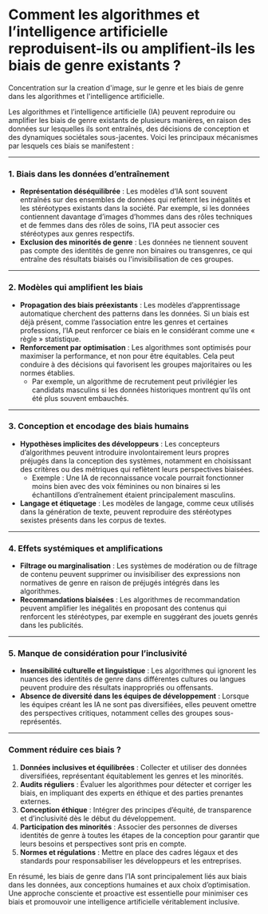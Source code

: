 # Comment les algorithmes et l’intelligence artificielle reproduisent-ils ou amplifient-ils les biais de genre existants ?

Concentration sur la creation d'image, sur le genre et les biais de genre dans les algorithmes et l'intelligence artificielle.

Les algorithmes et l’intelligence artificielle (IA) peuvent reproduire ou amplifier les biais de genre existants de plusieurs manières, en raison des données sur lesquelles ils sont entraînés, des décisions de conception et des dynamiques sociétales sous-jacentes. Voici les principaux mécanismes par lesquels ces biais se manifestent :

---

### 1. **Biais dans les données d’entraînement**
- **Représentation déséquilibrée** : Les modèles d’IA sont souvent entraînés sur des ensembles de données qui reflètent les inégalités et les stéréotypes existants dans la société. Par exemple, si les données contiennent davantage d’images d’hommes dans des rôles techniques et de femmes dans des rôles de soins, l’IA peut associer ces stéréotypes aux genres respectifs.
- **Exclusion des minorités de genre** : Les données ne tiennent souvent pas compte des identités de genre non binaires ou transgenres, ce qui entraîne des résultats biaisés ou l'invisibilisation de ces groupes.

---

### 2. **Modèles qui amplifient les biais**
- **Propagation des biais préexistants** : Les modèles d’apprentissage automatique cherchent des patterns dans les données. Si un biais est déjà présent, comme l’association entre les genres et certaines professions, l’IA peut renforcer ce biais en le considérant comme une « règle » statistique.
- **Renforcement par optimisation** : Les algorithmes sont optimisés pour maximiser la performance, et non pour être équitables. Cela peut conduire à des décisions qui favorisent les groupes majoritaires ou les normes établies.
  - Par exemple, un algorithme de recrutement peut privilégier les candidats masculins si les données historiques montrent qu’ils ont été plus souvent embauchés.

---

### 3. **Conception et encodage des biais humains**
- **Hypothèses implicites des développeurs** : Les concepteurs d’algorithmes peuvent introduire involontairement leurs propres préjugés dans la conception des systèmes, notamment en choisissant des critères ou des métriques qui reflètent leurs perspectives biaisées.
  - Exemple : Une IA de reconnaissance vocale pourrait fonctionner moins bien avec des voix féminines ou non binaires si les échantillons d’entraînement étaient principalement masculins.
- **Langage et étiquetage** : Les modèles de langage, comme ceux utilisés dans la génération de texte, peuvent reproduire des stéréotypes sexistes présents dans les corpus de textes.

---

### 4. **Effets systémiques et amplifications**
- **Filtrage ou marginalisation** : Les systèmes de modération ou de filtrage de contenu peuvent supprimer ou invisibiliser des expressions non normatives de genre en raison de préjugés intégrés dans les algorithmes.
- **Recommandations biaisées** : Les algorithmes de recommandation peuvent amplifier les inégalités en proposant des contenus qui renforcent les stéréotypes, par exemple en suggérant des jouets genrés dans les publicités.

---

### 5. **Manque de considération pour l’inclusivité**
- **Insensibilité culturelle et linguistique** : Les algorithmes qui ignorent les nuances des identités de genre dans différentes cultures ou langues peuvent produire des résultats inappropriés ou offensants.
- **Absence de diversité dans les équipes de développement** : Lorsque les équipes créant les IA ne sont pas diversifiées, elles peuvent omettre des perspectives critiques, notamment celles des groupes sous-représentés.

---

### Comment réduire ces biais ?
1. **Données inclusives et équilibrées** : Collecter et utiliser des données diversifiées, représentant équitablement les genres et les minorités.
2. **Audits réguliers** : Évaluer les algorithmes pour détecter et corriger les biais, en impliquant des experts en éthique et des parties prenantes externes.
3. **Conception éthique** : Intégrer des principes d’équité, de transparence et d’inclusivité dès le début du développement.
4. **Participation des minorités** : Associer des personnes de diverses identités de genre à toutes les étapes de la conception pour garantir que leurs besoins et perspectives sont pris en compte.
5. **Normes et régulations** : Mettre en place des cadres légaux et des standards pour responsabiliser les développeurs et les entreprises.

En résumé, les biais de genre dans l’IA sont principalement liés aux biais dans les données, aux conceptions humaines et aux choix d’optimisation. Une approche consciente et proactive est essentielle pour minimiser ces biais et promouvoir une intelligence artificielle véritablement inclusive.